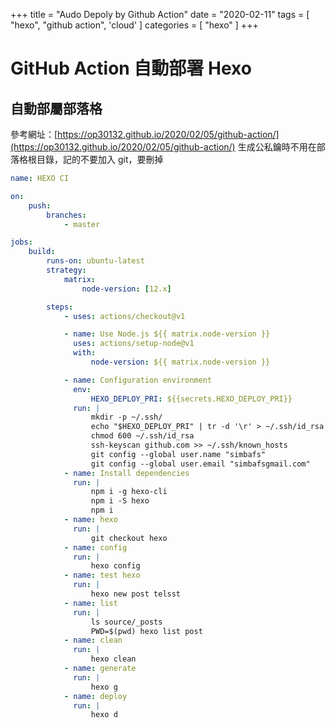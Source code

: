 +++
title = "Audo Depoly by Github Action"
date = "2020-02-11"
tags = [ "hexo", "github action", 'cloud' ]
categories = [ "hexo" ]
+++

# GitHub Action 自動部署 Hexo

## 自動部屬部落格

參考網址：[https://op30132.github.io/2020/02/05/github-action/](https://op30132.github.io/2020/02/05/github-action/)
生成公私鑰時不用在部落格根目錄，記的不要加入 git，要刪掉

```yaml
name: HEXO CI

on:
    push:
        branches:
            - master

jobs:
    build:
        runs-on: ubuntu-latest
        strategy:
            matrix:
                node-version: [12.x]

        steps:
            - uses: actions/checkout@v1

            - name: Use Node.js ${{ matrix.node-version }}
              uses: actions/setup-node@v1
              with:
                  node-version: ${{ matrix.node-version }}

            - name: Configuration environment
              env:
                  HEXO_DEPLOY_PRI: ${{secrets.HEXO_DEPLOY_PRI}}
              run: |
                  mkdir -p ~/.ssh/
                  echo "$HEXO_DEPLOY_PRI" | tr -d '\r' > ~/.ssh/id_rsa
                  chmod 600 ~/.ssh/id_rsa
                  ssh-keyscan github.com >> ~/.ssh/known_hosts
                  git config --global user.name "simbafs"
                  git config --global user.email "simbafsgmail.com"
            - name: Install dependencies
              run: |
                  npm i -g hexo-cli
                  npm i -S hexo 
                  npm i
            - name: hexo
              run: |
                  git checkout hexo
            - name: config
              run: |
                  hexo config
            - name: test hexo
              run: |
                  hexo new post telsst
            - name: list
              run: |
                  ls source/_posts
                  PWD=$(pwd) hexo list post
            - name: clean
              run: |
                  hexo clean
            - name: generate
              run: |
                  hexo g
            - name: deploy
              run: |
                  hexo d
```
